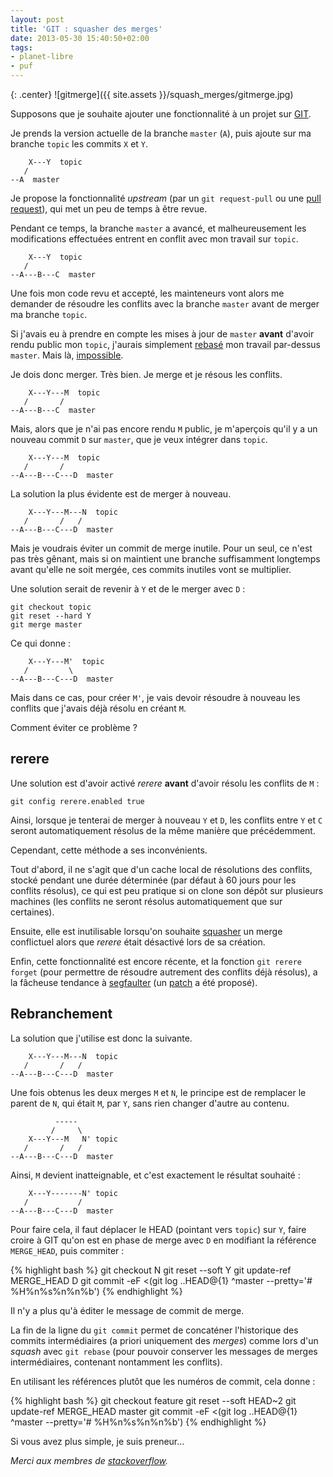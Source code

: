 ```yaml
---
layout: post
title: 'GIT : squasher des merges'
date: 2013-05-30 15:40:50+02:00
tags:
- planet-libre
- puf
---
```


{: .center}
![gitmerge]({{ site.assets }}/squash_merges/gitmerge.jpg)

Supposons que je souhaite ajouter une fonctionnalité à un projet sur [GIT][].

[git]: http://fr.wikipedia.org/wiki/Git

Je prends la version actuelle de la branche `master` (`A`), puis ajoute sur ma
branche `topic` les commits `X` et `Y`.

        X---Y  topic
       /
    --A  master

Je propose la fonctionnalité _upstream_ (par un `git request-pull` ou une [pull
request][]), qui met un peu de temps à être revue.

[pull request]: https://help.github.com/articles/using-pull-requests

Pendant ce temps, la branche `master` a avancé, et malheureusement les
modifications effectuées entrent en conflit avec mon travail sur `topic`.

        X---Y  topic
       /
    --A---B---C  master

Une fois mon code revu et accepté, les mainteneurs vont alors me demander de
résoudre les conflits avec la branche `master` avant de merger ma branche
`topic`.

Si j'avais eu à prendre en compte les mises à jour de `master` **avant** d'avoir
rendu public mon `topic`, j'aurais simplement [rebasé][rebase] mon travail
par-dessus `master`. Mais là, [impossible][clean-history].

[rebase]: http://git-scm.com/book/en/Git-Branching-Rebasing
[clean-history]: http://www.mail-archive.com/dri-devel@lists.sourceforge.net/msg39091.html

Je dois donc merger. Très bien. Je merge et je résous les conflits.

        X---Y---M  topic
       /       /
    --A---B---C  master

Mais, alors que je n'ai pas encore rendu `M` public, je m'aperçois qu'il y a un
nouveau commit `D` sur `master`, que je veux intégrer dans `topic`.

        X---Y---M  topic
       /       /
    --A---B---C---D  master

La solution la plus évidente est de merger à nouveau.

        X---Y---M---N  topic
       /       /   /
    --A---B---C---D  master

Mais je voudrais éviter un commit de merge inutile. Pour un seul, ce n'est pas
très gênant, mais si on maintient une branche suffisamment longtemps avant
qu'elle ne soit mergée, ces commits inutiles vont se multiplier.

Une solution serait de revenir à `Y` et de le merger avec `D` :

    git checkout topic
    git reset --hard Y
    git merge master

Ce qui donne :

        X---Y---M'  topic
       /         \
    --A---B---C---D  master

Mais dans ce cas, pour créer `M'`, je vais devoir résoudre à nouveau les
conflits que j'avais déjà résolu en créant `M`.

Comment éviter ce problème ?


## rerere

Une solution est d'avoir activé _rerere_ **avant** d'avoir résolu les conflits
de `M` :

    git config rerere.enabled true

Ainsi, lorsque je tenterai de merger à nouveau `Y` et `D`, les conflits entre
`Y` et `C` seront automatiquement résolus de la même manière que précédemment.

Cependant, cette méthode a ses inconvénients.

Tout d'abord, il ne s'agit que d'un cache local de résolutions des conflits,
stocké pendant une durée déterminée (par défaut à 60 jours pour les conflits
résolus), ce qui est peu pratique si on clone son dépôt sur plusieurs machines
(les conflits ne seront résolus automatiquement que sur certaines).

Ensuite, elle est inutilisable lorsqu'on souhaite [squasher][squash] un merge
conflictuel alors que _rerere_ était désactivé lors de sa création.

[squash]: http://git-scm.com/book/en/Git-Tools-Rewriting-History#Squashing-Commits

Enfin, cette fonctionnalité est encore récente, et la fonction `git rerere
forget` (pour permettre de résoudre autrement des conflits déjà résolus), a la
fâcheuse tendance à [segfaulter][segfault] (un [patch][] a été proposé).

[segfault]: http://fr.wikipedia.org/wiki/Erreur_de_segmentation
[patch]: http://permalink.gmane.org/gmane.comp.version-control.git/220059


## Rebranchement

La solution que j'utilise est donc la suivante.

        X---Y---M---N  topic
       /       /   /
    --A---B---C---D  master

Une fois obtenus les deux merges `M` et `N`, le principe est de remplacer le
parent de `N`, qui était `M`, par `Y`, sans rien changer d'autre au contenu.

              -----
             /     \
        X---Y---M   N' topic
       /       /   /
    --A---B---C---D  master

Ainsi, `M` devient inatteignable, et c'est exactement le résultat souhaité :

        X---Y-------N' topic
       /           /
    --A---B---C---D  master

Pour faire cela, il faut déplacer le HEAD (pointant vers `topic`) sur `Y`, faire
croire à GIT qu'on est en phase de merge avec `D` en modifiant la référence
`MERGE_HEAD`, puis commiter :

{% highlight bash %}
git checkout N
git reset --soft Y
git update-ref MERGE_HEAD D
git commit -eF <(git log ..HEAD@{1} ^master --pretty='# %H%n%s%n%n%b')
{% endhighlight %}

Il n'y a plus qu'à éditer le message de commit de merge.

La fin de la ligne du `git commit` permet de concaténer l'historique des commits
intermédiaires (a priori uniquement des _merges_) comme lors d'un _squash_ avec
`git rebase` (pour pouvoir conserver les messages de merges intermédiaires,
contenant nontamment les conflits).

En utilisant les références plutôt que les numéros de commit, cela donne :

{% highlight bash %}
git checkout feature
git reset --soft HEAD~2
git update-ref MERGE_HEAD master
git commit -eF <(git log ..HEAD@{1} ^master --pretty='# %H%n%s%n%n%b')
{% endhighlight %}

Si vous avez plus simple, je suis preneur…

_Merci aux membres de [stackoverflow][]._

[stackoverflow]: http://stackoverflow.com/questions/1725708/git-rebase-interactive-squash-merge-commits-togethergi
